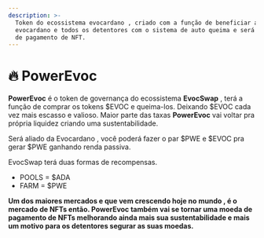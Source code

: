 ```yaml
---
description: >-
  Token do ecossistema evocardano , criado com a função de beneficiar a
  evocardano e todos os detentores com o sistema de auto queima e será uma moeda
  de pagamento de NFT.
---
```


# 🔥 PowerEvoc

**PowerEvoc** é o token de governança do ecossistema **EvocSwap** , terá a função de comprar os tokens $EVOC e queima-los. Deixando $EVOC cada vez mais escasso e valioso. Maior parte das taxas **PowerEvoc** vai voltar pra própria liquidez criando uma sustentabilidade.

Será aliado da Evocardano , você poderá fazer o par $PWE e $EVOC pra gerar $PWE ganhando renda passiva.

EvocSwap terá  duas formas de recompensas.

* POOLS = $ADA
* FARM = $PWE

**Um dos maiores mercados e que vem crescendo hoje no mundo , é o mercado de NFTs então. PowerEvoc também vai se tornar uma moeda de pagamento de NFTs melhorando ainda mais sua sustentabilidade e mais um motivo para os detentores segurar as suas moedas.**

